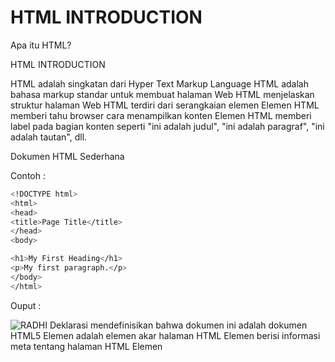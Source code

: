 # HTML INTRODUCTION
Apa itu HTML?
 
HTML INTRODUCTION
 

HTML adalah singkatan dari Hyper Text Markup Language
HTML adalah bahasa markup standar untuk membuat halaman Web HTML menjelaskan struktur halaman Web
HTML terdiri dari serangkaian elemen
Elemen HTML memberi tahu browser cara menampilkan konten
Elemen HTML memberi label pada bagian konten seperti "ini adalah judul", "ini adalah paragraf", "ini adalah tautan", dll.

Dokumen HTML Sederhana

Contoh :
```sh
<!DOCTYPE html>
<html>
<head>
<title>Page Title</title>
</head>
<body>

<h1>My First Heading</h1>
<p>My first paragraph.</p>
</body>
</html>
```
Ouput :

![RADHI](https://github.com/uin-unit/docs-html/blob/main/images/html-home.png)
Deklarasi <!DOCTYPE html> mendefinisikan bahwa dokumen ini adalah dokumen HTML5
Elemen <html> adalah elemen akar halaman HTML
Elemen <head> berisi informasi meta tentang halaman HTML
Elemen <title> menentukan judul untuk halaman HTML (yang ditampilkan di bilah judul browser atau di tab halaman)
Elemen <body> mendefinisikan isi dokumen, dan merupakan wadah untuk semua konten yang terlihat, seperti judul, paragraf, gambar, hyperlink, tabel, daftar, dll. Elemen <h1> mendefinisikan judul besar
Elemen <p> mendefinisikan sebuah paragraf

Struktur Halaman HTML
Di bawah ini adalah visualisasi struktur halaman HTML:

![radhi](https://github.com/uin-unit/docs-html/blob/main/images/html-introduction.png)
